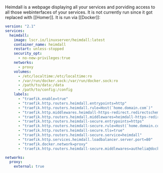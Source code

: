 Heimdall is a webpage displaying all your services and porviding access to all those webinterfaces of your services.
It is not currently run since it got replaced with [[Homer]].
It is run via [[Docker]]:
```yml
version: "2.1"
services:
  heimdall:
    image: lscr.io/linuxserver/heimdall:latest
    container_name: heimdall
    restart: unless-stopped
    security_opt:
      - no-new-privileges:true
    networks:
      - proxy
    volumes:
      - /etc/localtime:/etc/localtime:ro
      - /var/run/docker.sock:/var/run/docker.sock:ro
      - /path/to/data:/data
      - /path/to/config:/config
    labels:
      - "traefik.enable=true"
      - "traefik.http.routers.heimdall.entrypoints=http"
      - "traefik.http.routers.heimdall.rule=Host(`home.domain.com`)"
      - "traefik.http.middlewares.heimdall-https-redirect.redirectscheme.scheme=https"
      - "traefik.http.routers.heimdall.middlewares=heimdall-https-redirect"
      - "traefik.http.routers.heimdall-secure.entrypoints=https"
      - "traefik.http.routers.heimdall-secure.rule=Host(`home.domain.com`)"
      - "traefik.http.routers.heimdall-secure.tls=true"
      - "traefik.http.routers.heimdall-secure.service=heimdall"
      - "traefik.http.services.heimdall.loadbalancer.server.port=80"
      - "traefik.docker.network=proxy"
      - 'traefik.http.routers.heimdall-secure.middlewares=authelia@docker'

networks:
  proxy:
    external: true
```